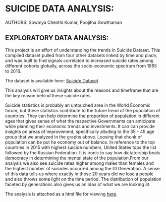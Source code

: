 # SUICIDE DATA ANALYSIS:

AUTHORS: Sowmya Chenthi Kumar, Poojitha Gowthaman

## EXPLORATORY DATA ANALYSIS:

This project is an effort of understanding the trends in Suicide Dataset. This compiled dataset pulled from four other datasets linked by time and place, and was built to find signals correlated to increased suicide rates among different cohorts globally, across the socio-economic spectrum from 1985 to 2016.

The dataset is available here: [Suicide Dataset](https://www.kaggle.com/russellyates88/suicide-rates-overview-1985-to-2016) 

This analysis will give us insights about the reasons and timeframe that are the key reason behind these suicide rates.

Suicide statistics is probably an untouched area in the World Economic forum, but these statistics contribute to the future trend of the population of countries. They can help determine the proportion of population in different ages that gives sense of what the respective Governments can anticipate while planning their economic trends and investments. It can can provide insights on areas of improvement, specifically alluding to the 35 - 45 age group that we analyzed in the graphs above. Loosing that chunk of population can be put he economy out of balance. In reference to the top countries in 2015 with highest suicide numbers, United States tops the list followed by the Russian Federation. It is ironic to say how dictatorship beats democracy in determining the mental state of the population.From our analysis we also see suicide rates higher among males than females and the highest number of suicides occurred among the GI Generation. A sense of this data tells us where exactly in those 20 years did we lose a people and also throws some light on the time period. The distribution of population faceted by generations also gives us an idea of what we are looking at.

The analysis is attached as a html file for viewing [here](https://sowmya-chenthi-kumar.github.io/EDA_Suicide_analysis/).


